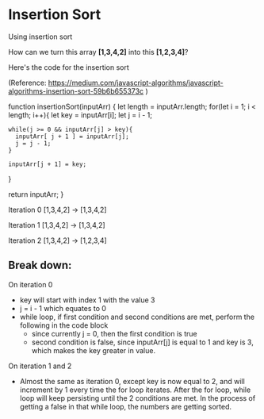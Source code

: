 # Insertion Sort

Using insertion sort

How can we turn this array **[1,3,4,2]** into this **[1,2,3,4]**?

Here's the code for the insertion sort

(Reference: https://medium.com/javascript-algorithms/javascript-algorithms-insertion-sort-59b6b655373c )

function insertionSort(inputArr) {
  let length = inputArr.length;
  for(let i = 1; i < length; i++){
    let key = inputArr[i];
    let j = i - 1;

    while(j >= 0 && inputArr[j] > key){
      inputArr[ j + 1 ] = inputArr[j];
      j = j - 1;
    }

    inputArr[j + 1] = key;
  }

  return inputArr;
}

Iteration 0 [1,3,4,2] -> [1,3,4,2]

Iteration 1 [1,3,4,2] -> [1,3,4,2]

Iteration 2 [1,3,4,2] -> [1,2,3,4]


## Break down:

On iteration 0

- key will start with index 1 with the value 3
- j = i - 1 which equates to 0
- while loop, if first condition and second conditions are met, perform the following in the code block
  - since currently j = 0, then the first condition is true
  - second condition is false, since inputArr[j] is equal to 1 and key is 3, which makes the key greater in value.

On iteration 1 and 2

- Almost the same as iteration 0, except key is now equal to 2, and will increment by 1 every time the for loop iterates. After the for loop, while loop will keep persisting until the 2 conditions are met. In the process of getting a false in that while loop, the numbers are getting sorted.